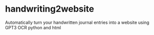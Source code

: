 # handwriting2website
Automatically turn your handwritten journal entries into a website using GPT3 OCR python and html

